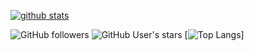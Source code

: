 [![github stats](https://github-readme-stats.vercel.app/api?username=mspatel18&show_icons=true&theme=chartreuse-light)](https://github.com/mspatel18)

![GitHub followers](https://img.shields.io/github/followers/mspatel18?color=red-devil&label=FollowingPeeps&style=for-the-badge)
![GitHub User's stars](https://img.shields.io/github/stars/mspatel18?affiliations=OWNER&color=raspberry_rose&style=for-the-badge)
[![Top Langs](https://github-readme-stats.vercel.app/api/top-langs/?username=mspatel18&layout=compact)]

